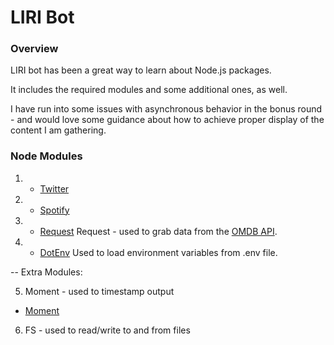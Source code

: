 # LIRI Bot

### Overview

LIRI bot has been a great way to learn about Node.js packages. 

It includes the required modules and some additional ones, as well.  

I have run into some issues with asynchronous behavior in the bonus round - and would love some guidance about how to achieve proper display of the content I am gathering.

### Node Modules

1. * [Twitter](https://www.npmjs.com/package/twitter)

2. * [Spotify](https://www.npmjs.com/package/node-spotify-api)

3. * [Request](https://www.npmjs.com/package/request)
Request - used to grab data from the [OMDB API](http://www.omdbapi.com).  

4. * [DotEnv](https://www.npmjs.com/package/dotenv)
Used to load environment variables from .env file.

--
Extra Modules:

5. Moment - used to timestamp output
* [Moment](https://www.npmjs.com/package/moment)

6. FS - used to read/write to and from files


